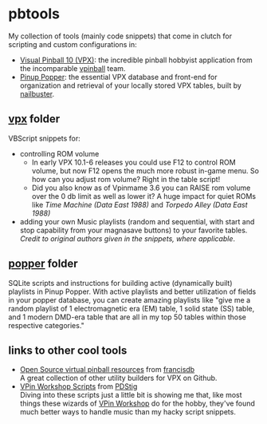 # pbtools

My collection of tools (mainly code snippets) that come in clutch for scripting and custom configurations in:
* [Visual Pinball 10 (VPX)](https://github.com/vpinball/vpinball/releases): the incredible pinball hobbyist application from the incomparable [vpinball](https://github.com/vpinball) team.
* [Pinup Popper](https://www.nailbuster.com/wikipinup/doku.php?id=start): the essential VPX database and front-end for organization and retrieval of your locally stored VPX tables, built by [nailbuster](https://github.com/nailbuster). 

## [vpx](vpx) folder
VBScript snippets for: 
* controlling ROM volume
  * In early VPX 10.1-6 releases you could use F12 to control ROM volume, but now F12 opens the much more robust in-game menu. So how can you adjust rom volume? Right in the table script!
  * Did you also know as of Vpinmame 3.6 you can RAISE rom volume over the 0 db limit as well as lower it? A huge impact for quiet ROMs like *Time Machine (Data East 1988)* and *Torpedo Alley (Data East 1988)*  
* adding your own Music playlists (random and sequential, with start and stop capability from your magnasave buttons) to your favorite tables. <br>*Credit to original authors given in the snippets, where applicable*.

## [popper](popper) folder
SQLite scripts and instructions for building active (dynamically built) playlists in Pinup Popper. With active playlists and better utilization of fields in your popper database, you can create amazing playlists like "give me a random playlist of 1 electromagnetic era (EM) table, 1 solid state (SS) table, and 1 modern DMD-era table that are all in my top 50 tables within those respective categories."

## links to other cool tools
* [Open Source virtual pinball resources](https://github.com/francisdb/oss-virtual-pinball) from [francisdb](https://github.com/francisdb)<br>A great collection of other utility builders for VPX on Github.
* [VPin Workshop Scripts](https://gitlab.com/PDStig/vpin-workshop-scripts) from [PDStig](https://gitlab.com/PDStig)<br>Diving into these scripts just a little bit is showing me that, like most things these wizards of [VPin Workshop](https://www.vpinworkshop.com/work/) do for the hobby, they've found much better ways to handle music than my hacky script snippets.

